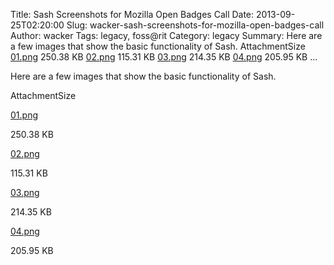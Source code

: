 Title: Sash Screenshots for Mozilla Open Badges Call
Date: 2013-09-25T02:20:00
Slug: wacker-sash-screenshots-for-mozilla-open-badges-call
Author: wacker
Tags: legacy, foss@rit
Category: legacy
Summary: Here are a few images that show the basic functionality of Sash.  AttachmentSize  [01.png](http://foss.rit.edu/files/01.png)  250.38 KB  [02.png](http://foss.rit.edu/files/02.png)  115.31 KB  [03.png](http://foss.rit.edu/files/03.png)  214.35 KB  [04.png](http://foss.rit.edu/files/04.png)  205.95 KB   ... 

Here are a few images that show the basic functionality of Sash.

AttachmentSize

[01.png](http://foss.rit.edu/files/01.png)

250.38 KB

[02.png](http://foss.rit.edu/files/02.png)

115.31 KB

[03.png](http://foss.rit.edu/files/03.png)

214.35 KB

[04.png](http://foss.rit.edu/files/04.png)

205.95 KB

